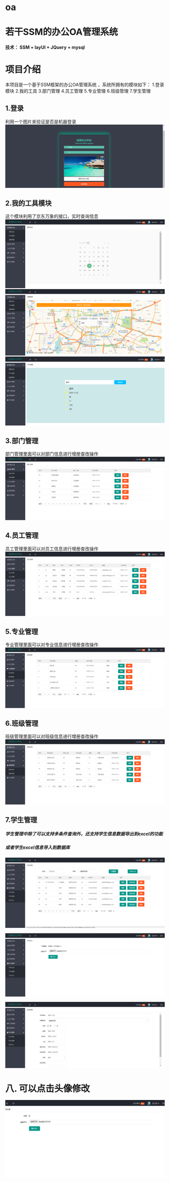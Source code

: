 # oa

若干SSM的办公OA管理系统
====

#### 技术： SSM  +   layUI  +   JQuery  +  mysql 


# 项目介绍

本项目是一个基于SSM框架的办公OA管理系统 ，系统所拥有的模块如下： 
1.登录模块
2.我的工具
3.部门管理
4.员工管理
5.专业管理
6.班级管理
7.学生管理





1.登录
-
利用一个图片来验证是否是机器登录
![](https://github.com/yulinlin-lin/oa/blob/main/projectImages/login.PNG)



2.我的工具模块
-
这个模块利用了京东万象的接口，实时查询信息
![](https://github.com/yulinlin-lin/oa/blob/main/projectImages/mytool_cal.PNG)
![](https://github.com/yulinlin-lin/oa/blob/main/projectImages/mytool_map.PNG)
![](https://github.com/yulinlin-lin/oa/blob/main/projectImages/mytool_wea.PNG)



3.部门管理
-
部门管理里面可以对部门信息进行增册查改操作
![](https://github.com/yulinlin-lin/oa/blob/main/projectImages/dept.PNG)

4.员工管理
-
员工管理里面可以对员工信息进行增册查改操作
![](https://github.com/yulinlin-lin/oa/blob/main/projectImages/emp.PNG)


5.专业管理
-
专业管理里面可以对专业信息进行增册查改操作
![](https://github.com/yulinlin-lin/oa/blob/main/projectImages/profession.PNG)

6.班级管理
-
班级管理里面可以对班级信息进行增册查改操作
![](https://github.com/yulinlin-lin/oa/blob/main/projectImages/class.PNG)

7.学生管理
-
##### 学生管理中除了可以支持多条件查询外，还支持学生信息数据导出到excel的功能<br/>
##### 或者学生excel信息导入到数据库

![](https://github.com/yulinlin-lin/oa/blob/main/projectImages/student_list.PNG)


![](https://github.com/yulinlin-lin/oa/blob/main/projectImages/student_import.PNG)


![](https://github.com/yulinlin-lin/oa/blob/main/projectImages/student_add.PNG)


八. 可以点击头像修改
=
![](https://github.com/yulinlin-lin/oa/blob/main/projectImages/changeHead.PNG)
       
